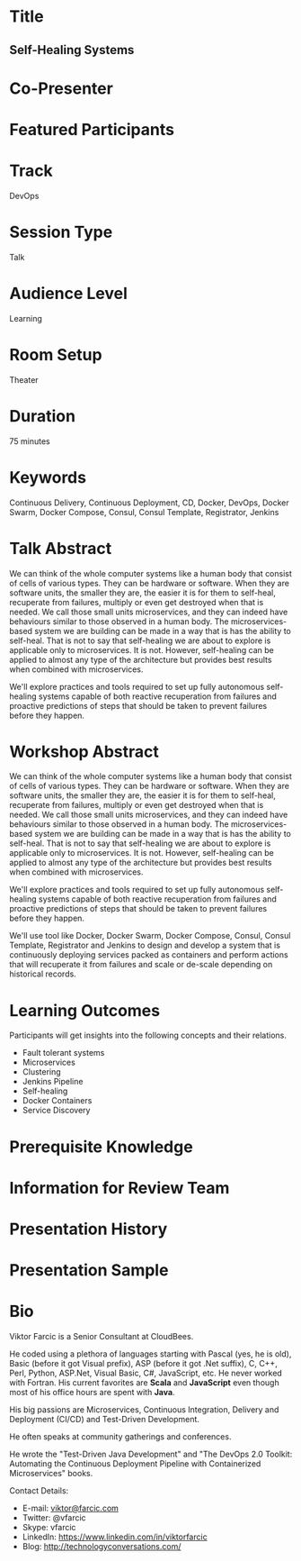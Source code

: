 Title
=====

Self-Healing Systems
--------------------

Co-Presenter
============

Featured Participants
=====================

Track
=====

DevOps

Session Type
============

Talk

Audience Level
==============

Learning

Room Setup
==========

Theater

Duration
========

75 minutes

Keywords
========

Continuous Delivery, Continuous Deployment, CD, Docker, DevOps, Docker Swarm, Docker Compose, Consul, Consul Template, Registrator, Jenkins

Talk Abstract
=============

We can think of the whole computer systems like a human body that consist of cells of various types. They can be hardware or software. When they are software units, the smaller they are, the easier it is for them to self-heal, recuperate from failures, multiply or even get destroyed when that is needed. We call those small units microservices, and they can indeed have behaviours similar to those observed in a human body.  The microservices-based system we are building can be made in a way that is has the ability to self-heal. That is not to say that self-healing we are about to explore is applicable only to microservices. It is not. However, self-healing can be applied to almost any type of the architecture but provides best results when combined with microservices.

We'll explore practices and tools required to set up fully autonomous self-healing systems capable of both reactive recuperation from failures and proactive predictions of steps that should be taken to prevent failures before they happen.

Workshop Abstract
=================

We can think of the whole computer systems like a human body that consist of cells of various types. They can be hardware or software. When they are software units, the smaller they are, the easier it is for them to self-heal, recuperate from failures, multiply or even get destroyed when that is needed. We call those small units microservices, and they can indeed have behaviours similar to those observed in a human body.  The microservices-based system we are building can be made in a way that is has the ability to self-heal. That is not to say that self-healing we are about to explore is applicable only to microservices. It is not. However, self-healing can be applied to almost any type of the architecture but provides best results when combined with microservices.

We'll explore practices and tools required to set up fully autonomous self-healing systems capable of both reactive recuperation from failures and proactive predictions of steps that should be taken to prevent failures before they happen.

We'll use tool like Docker, Docker Swarm, Docker Compose, Consul, Consul Template, Registrator and  Jenkins to design and develop a system that is continuously deploying services packed as containers and perform actions that will recuperate it from failures and scale or de-scale depending on historical records.

Learning Outcomes
=================

Participants will get insights into the following concepts and their relations.

* Fault tolerant systems
* Microservices
* Clustering
* Jenkins Pipeline
* Self-healing
* Docker Containers
* Service Discovery

Prerequisite Knowledge
======================

Information for Review Team
===========================

Presentation History
====================

Presentation Sample
===================

Bio
===

Viktor Farcic is a Senior Consultant at CloudBees.

He coded using a plethora of languages starting with Pascal (yes, he is old), Basic (before it got Visual prefix), ASP (before it got .Net suffix), C, C++, Perl, Python, ASP.Net, Visual Basic, C#, JavaScript, etc. He never worked with Fortran. His current favorites are **Scala** and **JavaScript** even though most of his office hours are spent with **Java**.

His big passions are Microservices, Continuous Integration, Delivery and Deployment (CI/CD) and Test-Driven Development.

He often speaks at community gatherings and conferences.

He wrote the "Test-Driven Java Development" and "The DevOps 2.0 Toolkit: Automating the Continuous Deployment Pipeline with Containerized Microservices" books.

Contact Details:

* E-mail: viktor@farcic.com
* Twitter: @vfarcic
* Skype: vfarcic
* LinkedIn: https://www.linkedin.com/in/viktorfarcic
* Blog: http://technologyconversations.com/